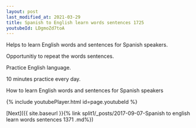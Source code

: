 ```yaml
---
layout: post
last_modified_at: 2021-03-29
title: Spanish to English learn words sentences 1725 
youtubeId: LDgmoZd7toA
---
```

 
 
Helps to learn English words and sentences for Spanish speakers.

Opportunitiy to repeat the words sentences. 

Practice English language. 
 
10 minutes practice every day. 
 
How to learn English words and sentences for Spanish speakers 
 
{% include youtubePlayer.html id=page.youtubeId %}
 
 
[Next]({{ site.baseurl }}{% link  split1/_posts/2017-09-07-Spanish to english learn words sentences 1371 .md%})
 
